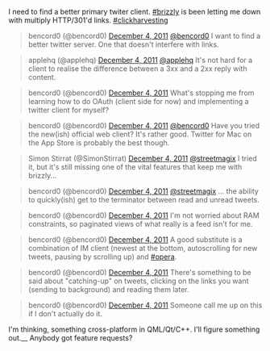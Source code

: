 I need to find a better primary twiter client. 
[#brizzly](https://twitter.com/search?q=%23brizzly&src=hash) is been letting
me down with multiply HTTP/301'd links.
[#clickharvesting](https://twitter.com/search?q=%23clickharvesting&src=hash)

> bencord0 (@bencord0) [December 4, 2011](https://twitter.com/bencord0/statuses/143279234603954176)
> [@bencord0](https://twitter.com/bencord0) I want to find a better twitter
> server. One that doesn't interfere with links.

> applehq (@applehq) [December 4, 2011](https://twitter.com/applehq/statuses/143292817270243328)
> [@applehq](https://twitter.com/applehq) It's not hard for a client to
> realise the difference between a 3xx and a 2xx reply with content.

> bencord0 (@bencord0) [December 4, 2011](https://twitter.com/bencord0/statuses/143293562774237184)
> What's stopping me from learning how to do OAuth (client side for now) and
> implementing a twitter client for myself?

> bencord0 (@bencord0) [December 4, 2011](https://twitter.com/bencord0/statuses/143293899677499392)
> [@bencord0](https://twitter.com/bencord0) Have you tried the new(ish)
> official web client? It's rather good. Twitter for Mac on the App Store is
> probably the best though.

> Simon Stirrat (@SimonStirrat) [December 4, 2011](https://twitter.com/SimonStirrat/statuses/143294403560226817)
> [@streetmagix](https://twitter.com/streetmagix) I tried it, but it's still
> missing one of the vital features that keep me with brizzly...

> bencord0 (@bencord0) [December 4, 2011](https://twitter.com/bencord0/statuses/143295269583331328)
> [@streetmagix](https://twitter.com/streetmagix) ... the ability to
> quickly(ish) get to the terminator between read and unread tweets.

> bencord0 (@bencord0) [December 4, 2011](https://twitter.com/bencord0/statuses/143295567848685570)
> I'm not worried about RAM constraints, so paginated views of what really is
> a feed isn't for me.

> bencord0 (@bencord0) [December 4, 2011](https://twitter.com/bencord0/statuses/143295826301698048)
> A good substitute is a combination of IM client (newest at the bottom,
> autoscrolling for new tweets, pausing by scrolling up) and
> [#opera](https://twitter.com/search?q=%23opera&src=hash).

> bencord0 (@bencord0) [December 4, 2011](https://twitter.com/bencord0/statuses/143296263415283712)
> There's something to be said about "catching-up" on tweets, clicking on the
> links you want (sending to background) and reading them later.

> bencord0 (@bencord0) [December 4, 2011](https://twitter.com/bencord0/statuses/143296662700429312)
> Someone call me up on this if I don't actually do it.

I'm thinking, something cross-platform in QML/Qt/C++. I'll figure something
out.__
Anybody got feature requests?

